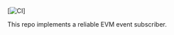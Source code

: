 [![CI](https://github.com/mangrovedao/mangrove-ts/actions/workflows/node.js.yml/badge.svg)]

This repo implements a reliable EVM event subscriber.
